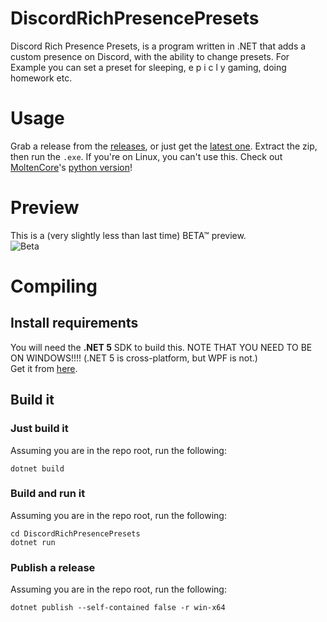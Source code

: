 # DiscordRichPresencePresets
Discord Rich Presence Presets, is a program written in .NET that adds a custom presence on Discord, with the ability to change presets.
For Example you can set a preset for sleeping, e p i c l y  gaming, doing homework etc.
# Usage
Grab a release from the [releases](https://github.com/cainy-a/DiscordRichPresencePresets/releases), or just get the [latest one](https://github.com/cainy-a/DiscordRichPresencePresets/releases/latest).
Extract the zip, then run the `.exe`.
If you're on Linux, you can't use this. Check out [MoltenCore](https://github.com/MoltenCoreDev)'s [python version](https://github.com/MoltenCoreDev/DiscordRPPresets)!
# Preview
This is a (very slightly less than last time) BETA™ preview.  
![Beta](https://drawing-some.femboy.art/a0762Ca.gif)
# Compiling
## Install requirements
You will need the **.NET 5** SDK to build this. NOTE THAT YOU NEED TO BE ON WINDOWS!!!! (.NET 5 is cross-platform, but WPF is not.)  
Get it from [here](https://dotnet.microsoft.com/download).
## Build it
### Just build it
Assuming you are in the repo root, run the following:
```
dotnet build
```
### Build and run it
Assuming you are in the repo root, run the following:
```
cd DiscordRichPresencePresets
dotnet run
```
### Publish a release
Assuming you are in the repo root, run the following:
```
dotnet publish --self-contained false -r win-x64
```
